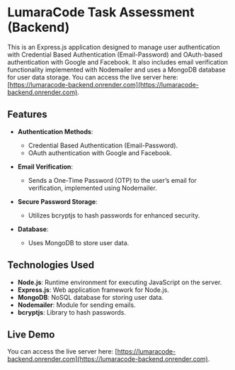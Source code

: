 # LumaraCode Task Assessment (Backend)

This is an Express.js application designed to manage user authentication with Credential Based Authentication (Email-Password) and OAuth-based authentication with Google and Facebook. It also includes email verification functionality implemented with Nodemailer and uses a MongoDB database for user data storage. You can access the live server here: [https://lumaracode-backend.onrender.com](https://lumaracode-backend.onrender.com).

## Features

- **Authentication Methods**:
  - Credential Based Authentication (Email-Password).
  - OAuth authentication with Google and Facebook.
  
- **Email Verification**:
  - Sends a One-Time Password (OTP) to the user’s email for verification, implemented using Nodemailer.

- **Secure Password Storage**:
  - Utilizes bcryptjs to hash passwords for enhanced security.

- **Database**:
  - Uses MongoDB to store user data.

## Technologies Used

- **Node.js**: Runtime environment for executing JavaScript on the server.
- **Express.js**: Web application framework for Node.js.
- **MongoDB**: NoSQL database for storing user data.
- **Nodemailer**: Module for sending emails.
- **bcryptjs**: Library to hash passwords.

## Live Demo

You can access the live server here: [https://lumaracode-backend.onrender.com](https://lumaracode-backend.onrender.com).

